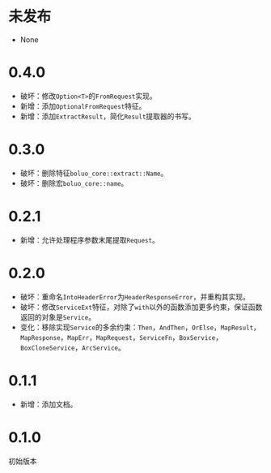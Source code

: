 # 未发布

- None

# 0.4.0

- 破坏：修改`Option<T>`的`FromRequest`实现。
- 新增：添加`OptionalFromRequest`特征。
- 新增：添加`ExtractResult`，简化`Result`提取器的书写。

# 0.3.0

- 破坏：删除特征`boluo_core::extract::Name`。
- 破坏：删除宏`boluo_core::name`。

# 0.2.1

- 新增：允许处理程序参数末尾提取`Request`。

# 0.2.0

- 破坏：重命名`IntoHeaderError`为`HeaderResponseError`，并重构其实现。
- 破坏：修改`ServiceExt`特征，对除了`with`以外的函数添加更多约束，保证函数返回的对象是`Service`。
- 变化：移除实现`Service`的多余约束：`Then`，`AndThen`，`OrElse`，`MapResult`，`MapResponse`，`MapErr`，`MapRequest`，`ServiceFn`，`BoxService`，`BoxCloneService`，`ArcService`。

# 0.1.1

- 新增：添加文档。

# 0.1.0

初始版本